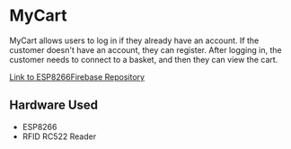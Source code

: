 # MyCart

MyCart allows users to log in if they already have an account. If the customer doesn't have an account, they can register. After logging in, the customer needs to connect to a basket, and then they can view the cart.

[Link to ESP8266Firebase Repository](https://github.com/Rupakpoddar/ESP8266Firebase)

## Hardware Used
- ESP8266
- RFID RC522 Reader
